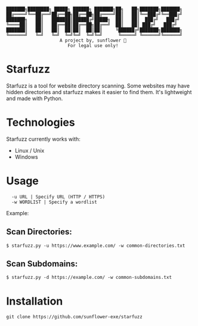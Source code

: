 ```
███████╗████████╗ █████╗ ██████╗ ███████╗██╗   ██╗███████╗███████╗
██╔════╝╚══██╔══╝██╔══██╗██╔══██╗██╔════╝██║   ██║╚══███╔╝╚══███╔╝
███████╗   ██║   ███████║██████╔╝█████╗  ██║   ██║  ███╔╝   ███╔╝ 
╚════██║   ██║   ██╔══██║██╔══██╗██╔══╝  ██║   ██║ ███╔╝   ███╔╝  
███████║   ██║   ██║  ██║██║  ██║██║     ╚██████╔╝███████╗███████╗
╚══════╝   ╚═╝   ╚═╝  ╚═╝╚═╝  ╚═╝╚═╝      ╚═════╝ ╚══════╝╚══════╝ 
                    A project by, sunflower 🌻
                       For legal use only!
```
# Starfuzz
Starfuzz is a tool for website directory scanning. Some websites may have hidden directories and
starfuzz makes it easier to find them. It's lightweight and made with Python.

# Technologies
Starfuzz currently works with:
* Linux / Unix
* Windows

# Usage
```
  -u URL | Specify URL (HTTP / HTTPS)
  -w WORDLIST | Specify a wordlist
```
Example:

Scan Directories:
-----------------
```
$ starfuzz.py -u https://www.example.com/ -w common-directories.txt
```
Scan Subdomains:
----------------
```
$ starfuzz.py -d https://example.com/ -w common-subdomains.txt
```
# Installation
```
git clone https://github.com/sunflower-exe/starfuzz
```
